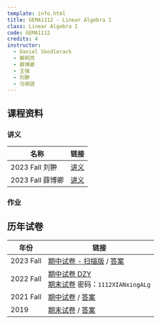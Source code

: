 ```yaml
---
template: info.html
title: GEMA1112 - Linear Algebra I
class: Linear Algebra I
code: GEMA1112
credits: 4
instructor: 
  - Daniel Skodlerack
  - 蔡明亮
  - 薛博卿
  - 王强
  - 刘翀
  - 马骐骁
---
```


## 课程资料

### 讲义

| 名称 | 链接 |
| --- | --- |
| 2023 Fall 刘翀 | [讲义](./MATH1112/线性代数讲义-全部内容更新完毕.pdf) |
| 2023 Fall 薛博卿 | [讲义](./MATH1112/LA(2023Fall).pdf) |

### 作业



## 历年试卷

| 年份 | 链接 |
| --- | --- |
| 2023 Fall | [期中试卷 - 扫描版](./MATH1112/2023Fall-midterm.pdf) / [答案](./MATH1112/2023Fall-midterm-solutions.pdf) |
| 2022 Fall | [期中试卷 DZY](./MATH1112/2022Fall-dzy-midterm.pdf) <br> [期末试卷](./MATH1112/2022Fall-final-encrypted.pdf) 密码：`1112XIANxingALg` |
| 2021 Fall | [期中试卷](./MATH1112/2021Fall-midterm.pdf) / [答案](./MATH1112/2021Fall-midterm-solution.pdf) |
| 2019 | [期末试卷](./MATH1112/2019-final.pdf) / [答案](./MATH1112/2019-final-solution.pdf) |
